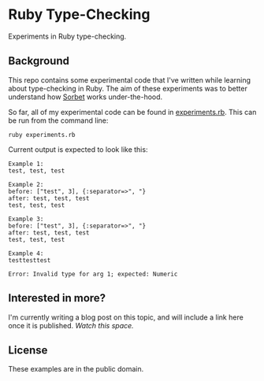 # Ruby Type-Checking

Experiments in Ruby type-checking.

## Background

This repo contains some experimental code that I've written while learning about type-checking in Ruby. The aim of these experiments was to better understand how [Sorbet](https://sorbet.org) works under-the-hood.

So far, all of my experimental code can be found in [experiments.rb](experiments.rb). This can be run from the command line:

    ruby experiments.rb

Current output is expected to look like this:

    Example 1:
    test, test, test

    Example 2:
    before: ["test", 3], {:separator=>", "}
    after: test, test, test
    test, test, test

    Example 3:
    before: ["test", 3], {:separator=>", "}
    after: test, test, test
    test, test, test

    Example 4:
    testtesttest

    Error: Invalid type for arg 1; expected: Numeric

## Interested in more?

I'm currently writing a blog post on this topic, and will include a link here once it is published. _Watch this space._

## License

These examples are in the public domain.
